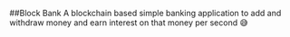 ##Block Bank
A blockchain based simple banking application to add and withdraw money and earn interest on that money per second 😅
